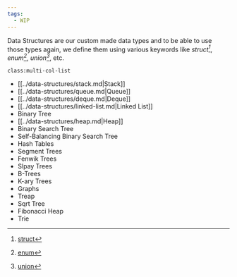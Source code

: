 ```yaml
---
tags:
  - WIP
---
```

Data Structures are our custom made data types and to be able to use those types again, we define them using various keywords like _struct[^1]_, _enum[^2]_, _union[^3]_, etc.

`class:multi-col-list`

- [[../data-structures/stack.md|Stack]]
- [[../data-structures/queue.md|Queue]]
- [[../data-structures/deque.md|Deque]]
- [[../data-structures/linked-list.md|Linked List]]
- Binary Tree
- [[../data-structures/heap.md|Heap]]
- Binary Search Tree
- Self-Balancing Binary Search Tree
- Hash Tables
- Segment Trees
- Fenwik Trees
- Slpay Trees
- B-Trees
- K-ary Trees
- Graphs
- Treap
- Sqrt Tree
- Fibonacci Heap
- Trie

[^1]: [struct](../keywords/struct.md)
[^2]: [enum](../keywords/enum.md)
[^3]: [union](../keywords/union.md)